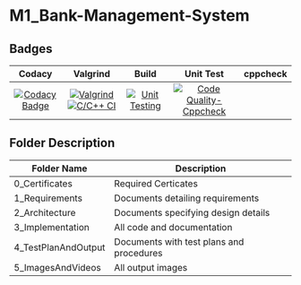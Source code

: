 # M1_Bank-Management-System

## Badges


Codacy|Valgrind|Build|Unit Test|cppcheck|
|:--:|:--:|:--:|:--:|:--:|
[![Codacy Badge](https://app.codacy.com/project/badge/Grade/bfae1a22895c47a492bcbb8705a3fbe1)](https://www.codacy.com/gh/ri7aad/M1_Bank-Management-System/dashboard?utm_source=github.com&amp;utm_medium=referral&amp;utm_content=ri7aad/M1_Bank-Management-System&amp;utm_campaign=Badge_Grade)|[![Valgrind](https://github.com/ri7aad/M1_Bank-Management-System/actions/workflows/Valgrind.yml/badge.svg)](https://github.com/ri7aad/M1_Bank-Management-System/actions/workflows/Valgrind.yml)[![C/C++ CI](https://github.com/ri7aad/M1_Bank-Management-System/actions/workflows/c-build.yml/badge.svg?branch=main)](https://github.com/ri7aad/M1_Bank-Management-System/actions/workflows/c-build.yml)|[![Unit Testing](https://github.com/ri7aad/M1_Bank-Management-System/actions/workflows/unit-test.yml/badge.svg)](https://github.com/ri7aad/M1_Bank-Management-System/actions/workflows/unit-test.yml)|[![Code Quality-Cppcheck](https://github.com/ri7aad/M1_Bank-Management-System/actions/workflows/cppcheck.yml/badge.svg)](https://github.com/ri7aad/M1_Bank-Management-System/actions/workflows/cppcheck.yml)




## Folder	Description
 Folder Name | Description
 ------------|---------------------------
0_Certificates  |Required Certicates
1_Requirements  |	Documents detailing requirements|
2_Architecture	|Documents specifying design details
3_Implementation	|All code and documentation
4_TestPlanAndOutput|	Documents with test plans and procedures
5_ImagesAndVideos|All output images
